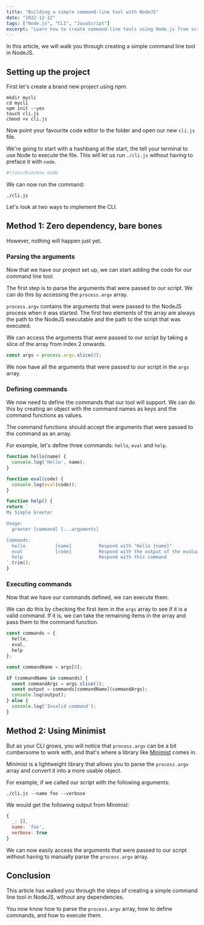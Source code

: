 ```yaml
---
title: "Building a simple command-line tool with NodeJS"
date: "2022-12-12"
tags: ["Node.js", "CLI", "JavaScript"]
excerpt: "Learn how to create command-line tools using Node.js from scratch, with both bare-bones and library-assisted approaches."
---
```


In this article, we will walk you through creating a simple command line tool in NodeJS.

## Setting up the project

First let's create a brand new project using npm.

```shell
mkdir mycli
cd mycli
npm init --yes
touch cli.js
chmod +x cli.js
```

Now point your favourite code editor to the folder and open our new `cli.js` file.

We're going to start with a hashbang at the start, the tell your terminal to use Node to execute the file. This will let us run `./cli.js` without having to preface it with `node`.

```javascript
#!/usr/bin/env node
```

We can now run the command:

```shell
./cli.js
```

Let's look at two ways to implement the CLI.

## Method 1: Zero dependency, bare bones
However, nothing will happen just yet.

### Parsing the arguments

Now that we have our project set up, we can start adding the code for our command line tool.

The first step is to parse the arguments that were passed to our script. We can do this by accessing the `process.argv` array.

`process.argv` contains the arguments that were passed to the NodeJS process when it was started. The first two elements of the array are always the path to the NodeJS executable and the path to the script that was executed.

We can access the arguments that were passed to our script by taking a slice of the array from index 2 onwards.

```javascript
const args = process.argv.slice(2);
```

We now have all the arguments that were passed to our script in the `args` array.

### Defining commands

We now need to define the commands that our tool will support. We can do this by creating an object with the command names as keys and the command functions as values.

The command functions should accept the arguments that were passed to the command as an array.

For example, let's define three commands: `hello`, `eval` and `help`.

```javascript
function hello(name) {
  console.log('Hello', name);
}

function eval(code) {
  console.log(eval(code));
}

function help() {
return `
My Simple Greeter

Usage:
  greeter [command] [...arguments]

Commands:
  hello           [name]          Respond with "Hello {name}"
  eval            [code]          Respond with the output of the evaluated code
  help                            Respond with this command
`.trim();
}
```

### Executing commands

Now that we have our commands defined, we can execute them.

We can do this by checking the first item in the `args` array to see if it is a valid command. If it is, we can take the remaining items in the array and pass them to the command function.

```javascript
const commands = {
  hello,
  eval,
  help
};

const commandName = args[0];

if (commandName in commands) {
  const commandArgs = args.slice(1);
  const output = commands[commandName](commandArgs);
  console.log(output);
} else {
  console.log('Invalid command');
}
```

## Method 2: Using Minimist
But as your CLI grows, you will notice that `process.argv` can be a bit cumbersome to work with, and that's where a library like [Minimist](https://www.npmjs.com/package/minimist) comes in.

Minimist is a lightweight library that allows you to parse the `process.argv` array and convert it into a more usable object.

For example, if we called our script with the following arguments:

```shell
./cli.js --name foo --verbose
```

We would get the following output from Minimist:

```javascript
{
  _: [],
  name: 'foo',
  verbose: true
}
```

We can now easily access the arguments that were passed to our script without having to manually parse the `process.argv` array.

## Conclusion

This article has walked you through the steps of creating a simple command line tool in NodeJS, without any dependencies.

You now know how to parse the `process.argv` array, how to define commands, and how to execute them.